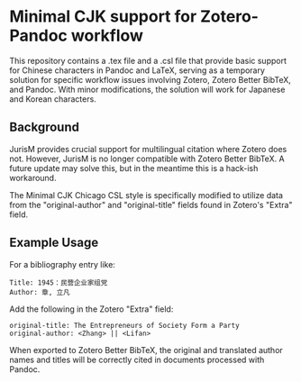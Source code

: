 # Minimal CJK support for Zotero-Pandoc workflow

This repository contains a .tex file and a .csl file that provide basic support for Chinese characters in Pandoc and LaTeX, serving as a temporary solution for specific workflow issues involving Zotero, Zotero Better BibTeX, and Pandoc. With minor modifications, the solution will work for Japanese and Korean characters.

## Background 

JurisM provides crucial support for multilingual citation where Zotero does not. However, JurisM is no longer compatible with Zotero Better BibTeX. A future update may solve this, but in the meantime this is a hack-ish workaround. 

The Minimal CJK Chicago CSL style is specifically modified to utilize data from the "original-author" and "original-title" fields found in Zotero's "Extra" field. 

## Example Usage

For a bibliography entry like:

    Title: 1945：民营企业家组党
    Author: 章, 立凡

Add the following in the Zotero "Extra" field:

    original-title: The Entrepreneurs of Society Form a Party
    original-author: <Zhang> || <Lifan>

When exported to Zotero Better BibTeX, the original and translated author names and titles will be correctly cited in documents processed with Pandoc.





